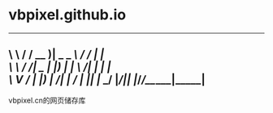 # vbpixel.github.io

__     ______  ____ _____  _______ _     
\ \   / / __ )|  _ \_ _\ \/ / ____| |    
 \ \ / /|  _ \| |_) | | \  /|  _| | |    
  \ V / | |_) |  __/| | /  \| |___| |___ 
   \_/  |____/|_|  |___/_/\_\_____|_____|
 ---
 vbpixel.cn的网页储存库
